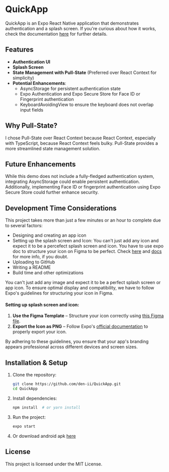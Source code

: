 # QuickApp

QuickApp is an Expo React Native application that demonstrates authentication and a splash screen. If you're curious about how it works, check the documentation [here](https://docs.expo.dev/router/reference/authentication/) for further details.

## Features

- **Authentication UI**
- **Splash Screen**
- **State Management with Pull-State** (Preferred over React Context for simplicity)
- **Potential Enhancements**:
  - AsyncStorage for persistent authentication state
  - Expo Authentication and Expo Secure Store for Face ID or Fingerprint authentication
  - KeyboardAvoidingView to ensure the keyboard does not overlap input fields

## Why Pull-State?

I chose Pull-State over React Context because React Context, especially with TypeScript, because React Context feels bulky. Pull-State provides a more streamlined state management solution.

## Future Enhancements

While this demo does not include a fully-fledged authentication system, integrating AsyncStorage could enable persistent authentication. Additionally, implementing Face ID or fingerprint authentication using Expo Secure Store could further enhance security.

## Development Time Considerations

This project takes more than just a few minutes or an hour to complete due to several factors:

- Designing and creating an app icon
- Setting up the splash screen and Icon: You can't just add any icon and expect it to be a percefect splash screen and icon. You have to use expo doc to structure your icon on Figma to be perfect. Check [here](https://www.google.com/url?sa=t&source=web&rct=j&opi=89978449&url=https://www.figma.com/community/file/1155362909441341285/expo-app-icon-splash&ved=2ahUKEwjyh7bCzoaMAxVkVUEAHVORJ2oQFnoECAkQAQ&usg=AOvVaw2mBMefVF6L9XA2Dm2FHoq-) and [docs](https://docs.expo.dev/develop/user-interface/splash-screen-and-app-icon/#export-the-icon-image-as-a-png) for more info, if you doubt.
- Uploading to GitHub
- Writing a README
- Build time and other optimizations


You can't just add any image and expect it to be a perfect splash screen or app icon. To ensure optimal display and compatibility, we have to follow Expo's guidelines for structuring your icon in Figma.

#### Setting up splash screen and icon:  
1. **Use the Figma Template** – Structure your icon correctly using [this Figma file](https://www.figma.com/community/file/1155362909441341285/expo-app-icon-splash).  
2. **Export the Icon as PNG** – Follow Expo's [official documentation](https://docs.expo.dev/develop/user-interface/splash-screen-and-app-icon/#export-the-icon-image-as-a-png) to properly export your icon.  

By adhering to these guidelines, you ensure that your app's branding appears professional across different devices and screen sizes.



## Installation & Setup

1. Clone the repository:
   ```sh
   git clone https://github.com/den-ii/QuickApp.git
   cd QuickApp
   ```
2. Install dependencies:
   ```sh
   npm install  # or yarn install
   ```
3. Run the project:
   ```sh
   expo start
   ```
4. Or download android apk [here]()

## License

This project is licensed under the MIT License.
